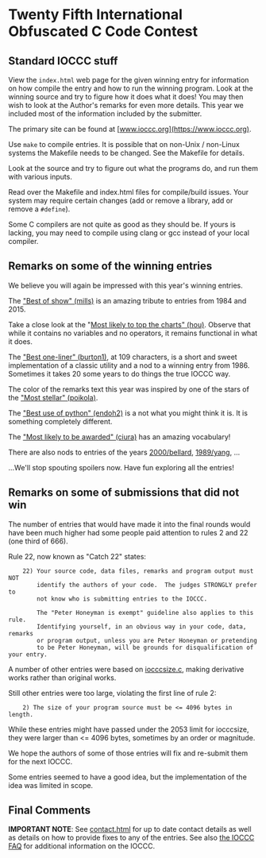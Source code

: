# Twenty Fifth International Obfuscated C Code Contest


## Standard IOCCC stuff

View the `index.html` web page for the given winning entry for information on how
compile the entry and how to run the winning program.  Look at the winning
source and try to figure how it does what it does!  You may then wish to look at
the Author's remarks for even more details. This year we included most of the
information included by the submitter.

The primary site can be found at [www.ioccc.org](https://www.ioccc.org).

Use `make` to compile entries.  It is possible that on non-Unix / non-Linux
systems the Makefile needs to be changed.  See the Makefile for details.

Look at the source and try to figure out what the programs do, and run
them with various inputs.

Read over the Makefile and index.html files for compile/build issues.  Your
system may require certain changes (add or remove a library, add or remove a
`#define`).

Some C compilers are not quite as good as they should be.  If yours is
lacking, you may need to compile using clang or gcc instead of your local
compiler.


## Remarks on some of the winning entries

We believe you will again be impressed with this year's winning entries.

The ["Best of show" (mills)](mills/index.html) is an amazing tribute to entries
from 1984 and 2015.

Take a close look at the "[Most likely to top the charts" (hou)](hou/index.html).
Observe that while it contains no variables and no operators, it
remains functional in what it does.

The ["Best one-liner" (burton1)](burton1/index.html), at 109 characters, is a
short and sweet implementation of a classic utility and a nod to a winning entry
from 1986.  Sometimes it takes 20 some years to do things the true IOCCC way.

The color of the remarks text this year was inspired by one of the stars
of the ["Most stellar" (poikola)](poikola/index.html).

The ["Best use of python" (endoh2)](endoh2/index.html) is a not what you might think it is.
It is something completely different.

The ["Most likely to be awarded" (ciura)](ciura/index.html) has an amazing vocabulary!

There are also nods to entries of the years [2000/bellard](2000/bellard/index.html),
[1989/yang](1989/yang/index.html), ...

...We'll stop spouting spoilers now. Have fun exploring all the entries!


## Remarks on some of submissions that did not win

The number of entries that would have made it into the final rounds
would have been much higher had some people paid attention to rules 2
and 22 (one third of 666).

Rule 22, now known as "Catch 22" states:

```
    22) Your source code, data files, remarks and program output must NOT
        identify the authors of your code.  The judges STRONGLY prefer to
        not know who is submitting entries to the IOCCC.

        The "Peter Honeyman is exempt" guideline also applies to this rule.
        Identifying yourself, in an obvious way in your code, data, remarks
        or program output, unless you are Peter Honeyman or pretending
        to be Peter Honeyman, will be grounds for disqualification of your entry.
```

A number of other entries were based on [iocccsize.c](iocccsize.c), making
derivative works rather than original works.

Still other entries were too large, violating the first line of rule 2:

```
    2) The size of your program source must be <= 4096 bytes in length.
```

While these entries might have passed under the 2053 limit for iocccsize,
they were larger than <= 4096 bytes, sometimes by an order or magnitude.

We hope the authors of some of those entries will fix and re-submit
them for the next IOCCC.

Some entries seemed to have a good idea, but the implementation of
the idea was limited in scope.


## Final Comments

**IMPORTANT NOTE**: See [contact.html](../contact.html) for up to date contact details
as well as details on how to provide fixes to any of the entries.
See also [the IOCCC FAQ](../faq.html) for additional information on the IOCCC.

<!--

    Copyright © 1984-2024 by Landon Curt Noll. All Rights Reserved.

    You are free to share and adapt this file under the terms of this license:

	Creative Commons Attribution-ShareAlike 4.0 International (CC BY-SA 4.0)

    For more information, see:

	https://creativecommons.org/licenses/by-sa/4.0/

-->
